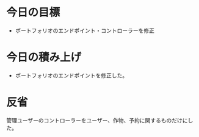 # 今日の目標

- ポートフォリオのエンドポイント・コントローラーを修正

# 今日の積み上げ

- ポートフォリオのエンドポイントを修正した。

# 反省

管理ユーザーのコントローラーをユーザー、作物、予約に関するものだけにした。